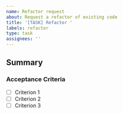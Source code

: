 ```yaml
---
name: Refactor request
about: Request a refactor of existing code
title: '[TASK] Refactor '
labels: refactor
type: task
assignees: ''
---
```


## Summary

<!-- Provide a brief description of the refactor you want to request. -->

### Acceptance Criteria

<!-- List the criteria that must be met for this refactor to be considered complete. -->

- [ ] Criterion 1
- [ ] Criterion 2
- [ ] Criterion 3
